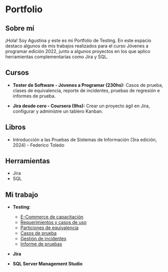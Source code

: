 # Portfolio
## Sobre mí
¡Hola! Soy Agustina y este es mi Portfolio de Testing.
En este espacio destaco algunos de mis trabajos realizados para el curso Jóvenes a programar edición 2022, junto a algunos proyectos en los que aplico herramientas complementarias como Jira y SQL.

## Cursos
* **Tester de Software - Jóvenes a Programar (230hs):** 
Casos de prueba, clases de equivalencia, reporte de incidentes, pruebas de regresión e informes de prueba.
  
* **Jira desde cero - Coursera (9hs):**
Crear un proyecto ágil en Jira, configurar y administre un tablero Kanban.

## Libros
* Introducción a las Pruebas de Sistemas de Información (3ra edición, 2024) - Federico Toledo
  
## Herramientas
* Jira
* SQL

## Mi trabajo
* **Testing**:
  * [E-Commerce de capacitación](https://japceibal.github.io/e-mercado-TESTING/index.html)
  * [Requerimientos y casos de uso](https://drive.google.com/file/d/1mvAi0AxNTIzqtmtW1kMfkGmrmeB_sR35/view?usp=drive_link)
  * [Particiones de equivalencia](https://docs.google.com/spreadsheets/d/1TmCdA6rjQYFIzqWZc6W6LKU-TRtHzJCNRM7CKV68vxg/edit?gid=119180606#gid=119180606)
  * [Casos de prueba](https://docs.google.com/spreadsheets/d/1xQynF02ZDBz-nKh1kdPjzk7NlnPmuC8v/edit?gid=888962955#gid=888962955)
  * [Gestión de incidentes](https://docs.google.com/spreadsheets/d/1wYRSsDtDVJfgzhHtqcR1av8zLpqmoaIY/edit?gid=1289981371#gid=1289981371)
  * [Informe de pruebas](https://drive.google.com/file/d/1lH4gGiN-nXqnNHTcjGWYMGr0qq1L4pVf/view?usp=drive_link)

* **Jira**

* **SQL Server Management Studio**

